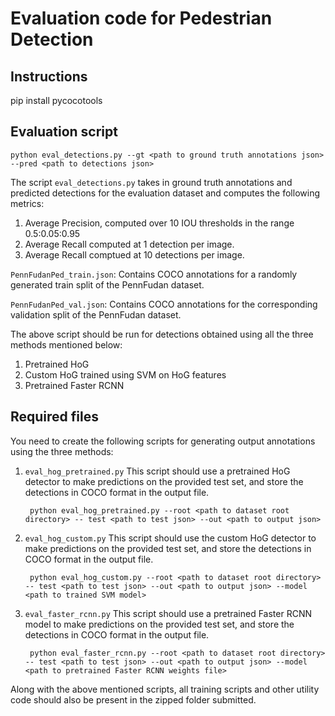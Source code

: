 
# Evaluation code for Pedestrian Detection

## Instructions
pip install pycocotools

## Evaluation script
    python eval_detections.py --gt <path to ground truth annotations json> --pred <path to detections json>

The script `eval_detections.py` takes in ground truth annotations and predicted detections for the evaluation dataset and computes the following metrics:
1. Average Precision, computed over 10 IOU thresholds in the range 0.5:0.05:0.95
2. Average Recall computed at 1 detection per image.
3. Average Recall comptued at 10 detections per image.

`PennFudanPed_train.json`:  Contains COCO annotations for a randomly generated train split of the PennFudan dataset. 

`PennFudanPed_val.json`:  Contains COCO annotations for the corresponding validation split of the PennFudan dataset. 

The above script should be run for detections obtained using all the three methods mentioned below:
1. Pretrained HoG
2. Custom HoG trained using SVM on HoG features
3. Pretrained Faster RCNN 

## Required files
You need to create the following scripts for generating output annotations using the three methods:
1. `eval_hog_pretrained.py`
    This script should use a pretrained HoG detector to make predictions on the provided test set, and store the detections in COCO format in the output file. 

        python eval_hog_pretrained.py --root <path to dataset root directory> -- test <path to test json> --out <path to output json>

2. `eval_hog_custom.py`
   This script should use the custom HoG detector to make predictions on the provided test set, and store the detections in COCO format in the output file. 
    
        python eval_hog_custom.py --root <path to dataset root directory> -- test <path to test json> --out <path to output json> --model <path to trained SVM model>

3. `eval_faster_rcnn.py`
   This script should use a pretrained Faster RCNN model to make predictions on the provided test set, and store the detections in COCO format in the output file. 
    
        python eval_faster_rcnn.py --root <path to dataset root directory> -- test <path to test json> --out <path to output json> --model <path to pretrained Faster RCNN weights file>

Along with the above mentioned scripts, all training scripts and other utility code should also be present in the zipped folder submitted. 


   

